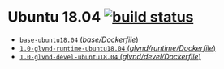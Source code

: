 # Ubuntu 18.04 [![build status](https://gitlab.com/nvidia/container-images/opengl/badges/ubuntu18.04/pipeline.svg)](https://gitlab.com/nvidia/container-images/opengl/commits/ubuntu18.04)

- [`base-ubuntu18.04` (*base/Dockerfile*)](https://gitlab.com/container-images/opengl/cuda/blob/ubuntu18.04/base/Dockerfile)
- [`1.0-glvnd-runtime-ubuntu18.04` (*glvnd/runtime/Dockerfile*)](https://gitlab.com/nvidia/container-images/opengl/blob/ubuntu18.04/glvnd/runtime/Dockerfile)
- [`1.0-glvnd-devel-ubuntu18.04` (*glvnd/devel/Dockerfile*)](https://gitlab.com/nvidia/container-images/opengl/blob/ubuntu18.04/glvnd/devel/Dockerfile)
